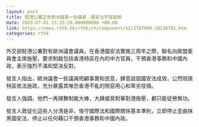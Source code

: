 ```yaml
---
layout: post
title: 駐港公署正告歐洲議員一些議員：國安法不容詆毀
date: 2023-07-01 15:33:29.000000000 +08:00
link: https://news.rthk.hk/rthk/ch/component/k2/1707099-20230701.htm
categories: rthk
---
```


外交部駐港公署對有歐洲議會議員，在香港國安法實施三周年之際，聯名向歐盟委員會主席施壓，要求制裁包括香港特區在內的中方官員，干預香港事務和中國內政，表示強烈不滿和堅決反對。

發言人指出，歐洲議會一些議員罔顧事實和民意，肆意詆毀國安法成效，公然阻撓特區依法施政，充分暴露其唯恐香港不亂的險惡用心和卑劣伎倆。

發言人強調，他們一再揮舞制裁大棒，大肆威脅對華對港施壓，都只能徒勞無功。

發言人敦促化這些人分清是非，恪守國際法和國際關係基本準則，立即停止歪曲抹黑國安法，停止以任何藉口干預香港事務和中國內政。
